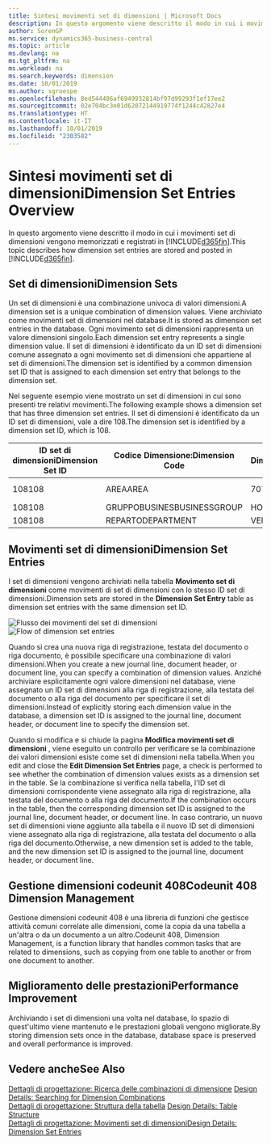 ```yaml
---
title: Sintesi movimenti set di dimensioni | Microsoft Docs
description: In questo argomento viene descritto il modo in cui i movimenti set di dimensioni vengono memorizzati e registrati in Dynamcis 365.
author: SorenGP
ms.service: dynamics365-business-central
ms.topic: article
ms.devlang: na
ms.tgt_pltfrm: na
ms.workload: na
ms.search.keywords: dimension
ms.date: 10/01/2019
ms.author: sgroespe
ms.openlocfilehash: 8ed544486af6949932814bf97d99293f1ef17ee2
ms.sourcegitcommit: 02e704bc3e01d62072144919774f1244c42827e4
ms.translationtype: HT
ms.contentlocale: it-IT
ms.lasthandoff: 10/01/2019
ms.locfileid: "2303582"
---
```

# <a name="dimension-set-entries-overview"></a><span data-ttu-id="149c6-103">Sintesi movimenti set di dimensioni</span><span class="sxs-lookup"><span data-stu-id="149c6-103">Dimension Set Entries Overview</span></span>
<span data-ttu-id="149c6-104">In questo argomento viene descritto il modo in cui i movimenti set di dimensioni vengono memorizzati e registrati in [!INCLUDE[d365fin](includes/d365fin_md.md)].</span><span class="sxs-lookup"><span data-stu-id="149c6-104">This topic describes how dimension set entries are stored and posted in [!INCLUDE[d365fin](includes/d365fin_md.md)].</span></span>  

## <a name="dimension-sets"></a><span data-ttu-id="149c6-105">Set di dimensioni</span><span class="sxs-lookup"><span data-stu-id="149c6-105">Dimension Sets</span></span>  
<span data-ttu-id="149c6-106">Un set di dimensioni è una combinazione univoca di valori dimensioni.</span><span class="sxs-lookup"><span data-stu-id="149c6-106">A dimension set is a unique combination of dimension values.</span></span> <span data-ttu-id="149c6-107">Viene archiviato come movimenti set di dimensioni nel database.</span><span class="sxs-lookup"><span data-stu-id="149c6-107">It is stored as dimension set entries in the database.</span></span> <span data-ttu-id="149c6-108">Ogni movimento set di dimensioni rappresenta un valore dimensioni singolo.</span><span class="sxs-lookup"><span data-stu-id="149c6-108">Each dimension set entry represents a single dimension value.</span></span> <span data-ttu-id="149c6-109">Il set di dimensioni è identificato da un ID set di dimensioni comune assegnato a ogni movimento set di dimensioni che appartiene al set di dimensioni.</span><span class="sxs-lookup"><span data-stu-id="149c6-109">The dimension set is identified by a common dimension set ID that is assigned to each dimension set entry that belongs to the dimension set.</span></span>  

<span data-ttu-id="149c6-110">Nel seguente esempio viene mostrato un set di dimensioni in cui sono presenti tre relativi movimenti.</span><span class="sxs-lookup"><span data-stu-id="149c6-110">The following example shows a dimension set that has three dimension set entries.</span></span> <span data-ttu-id="149c6-111">Il set di dimensioni è identificato da un ID set di dimensioni, vale a dire 108.</span><span class="sxs-lookup"><span data-stu-id="149c6-111">The dimension set is identified by a dimension set ID, which is 108.</span></span>  

|<span data-ttu-id="149c6-112">ID set di dimensioni</span><span class="sxs-lookup"><span data-stu-id="149c6-112">Dimension Set ID</span></span>|<span data-ttu-id="149c6-113">Codice Dimensione:</span><span class="sxs-lookup"><span data-stu-id="149c6-113">Dimension Code</span></span>|<span data-ttu-id="149c6-114">Codice Valore Dimensioni:</span><span class="sxs-lookup"><span data-stu-id="149c6-114">Dimension Value Code</span></span>|<span data-ttu-id="149c6-115">Nome valore dimensioni</span><span class="sxs-lookup"><span data-stu-id="149c6-115">Dimension Value Name</span></span>|  
|----------------------|--------------------|--------------------------|--------------------------|  
|<span data-ttu-id="149c6-116">108</span><span class="sxs-lookup"><span data-stu-id="149c6-116">108</span></span>|<span data-ttu-id="149c6-117">AREA</span><span class="sxs-lookup"><span data-stu-id="149c6-117">AREA</span></span>|<span data-ttu-id="149c6-118">70</span><span class="sxs-lookup"><span data-stu-id="149c6-118">70</span></span>|<span data-ttu-id="149c6-119">Nord America</span><span class="sxs-lookup"><span data-stu-id="149c6-119">America North</span></span>|  
|<span data-ttu-id="149c6-120">108</span><span class="sxs-lookup"><span data-stu-id="149c6-120">108</span></span>|<span data-ttu-id="149c6-121">GRUPPOBUSINES</span><span class="sxs-lookup"><span data-stu-id="149c6-121">BUSINESSGROUP</span></span>|<span data-ttu-id="149c6-122">HOME</span><span class="sxs-lookup"><span data-stu-id="149c6-122">HOME</span></span>|<span data-ttu-id="149c6-123">Home</span><span class="sxs-lookup"><span data-stu-id="149c6-123">Home</span></span>|  
|<span data-ttu-id="149c6-124">108</span><span class="sxs-lookup"><span data-stu-id="149c6-124">108</span></span>|<span data-ttu-id="149c6-125">REPARTO</span><span class="sxs-lookup"><span data-stu-id="149c6-125">DEPARTMENT</span></span>|<span data-ttu-id="149c6-126">VENDITE</span><span class="sxs-lookup"><span data-stu-id="149c6-126">SALES</span></span>|<span data-ttu-id="149c6-127">Vendite</span><span class="sxs-lookup"><span data-stu-id="149c6-127">Sales</span></span>|  

## <a name="dimension-set-entries"></a><span data-ttu-id="149c6-128">Movimenti set di dimensioni</span><span class="sxs-lookup"><span data-stu-id="149c6-128">Dimension Set Entries</span></span>  
<span data-ttu-id="149c6-129">I set di dimensioni vengono archiviati nella tabella **Movimento set di dimensioni** come movimenti di set di dimensioni con lo stesso ID set di dimensioni.</span><span class="sxs-lookup"><span data-stu-id="149c6-129">Dimension sets are stored in the **Dimension Set Entry** table as dimension set entries with the same dimension set ID.</span></span>  

<span data-ttu-id="149c6-130">![Flusso dei movimenti del set di dimensioni](media/dimensionentrynav7.png "Flusso dei movimenti del set di dimensioni")</span><span class="sxs-lookup"><span data-stu-id="149c6-130">![Flow of dimension set entries](media/dimensionentrynav7.png "Flow of dimension set entries")</span></span>  

<span data-ttu-id="149c6-131">Quando si crea una nuova riga di registrazione, testata del documento o riga documento, è possibile specificare una combinazione di valori dimensioni.</span><span class="sxs-lookup"><span data-stu-id="149c6-131">When you create a new journal line, document header, or document line, you can specify a combination of dimension values.</span></span> <span data-ttu-id="149c6-132">Anziché archiviare esplicitamente ogni valore dimensioni nel database, viene assegnato un ID set di dimensioni alla riga di registrazione, alla testata del documento o alla riga del documento per specificare il set di dimensioni.</span><span class="sxs-lookup"><span data-stu-id="149c6-132">Instead of explicitly storing each dimension value in the database, a dimension set ID is assigned to the journal line, document header, or document line to specify the dimension set.</span></span>  

<span data-ttu-id="149c6-133">Quando si modifica e si chiude la pagina **Modifica movimenti set di dimensioni** , viene eseguito un controllo per verificare se la combinazione dei valori dimensioni esiste come set di dimensioni nella tabella.</span><span class="sxs-lookup"><span data-stu-id="149c6-133">When you edit and close the **Edit Dimension Set Entries** page, a check is performed to see whether the combination of dimension values exists as a dimension set in the table.</span></span> <span data-ttu-id="149c6-134">Se la combinazione si verifica nella tabella, l'ID set di dimensioni corrispondente viene assegnato alla riga di registrazione, alla testata del documento o alla riga del documento.</span><span class="sxs-lookup"><span data-stu-id="149c6-134">If the combination occurs in the table, then the corresponding dimension set ID is assigned to the journal line, document header, or document line.</span></span> <span data-ttu-id="149c6-135">In caso contrario, un nuovo set di dimensioni viene aggiunto alla tabella e il nuovo ID set di dimensioni viene assegnato alla riga di registrazione, alla testata del documento o alla riga del documento.</span><span class="sxs-lookup"><span data-stu-id="149c6-135">Otherwise, a new dimension set is added to the table, and the new dimension set ID is assigned to the journal line, document header, or document line.</span></span>

## <a name="codeunit-408-dimension-management"></a><span data-ttu-id="149c6-136">Gestione dimensioni codeunit 408</span><span class="sxs-lookup"><span data-stu-id="149c6-136">Codeunit 408 Dimension Management</span></span>
<span data-ttu-id="149c6-137">Gestione dimensioni codeunit 408 è una libreria di funzioni che gestisce attività comuni correlate alle dimensioni, come la copia da una tabella a un'altra o da un documento a un altro.</span><span class="sxs-lookup"><span data-stu-id="149c6-137">Codeunit 408, Dimension Management, is a function library that handles common tasks that are related to dimensions, such as copying from one table to another or from one document to another.</span></span>

## <a name="performance-improvement"></a><span data-ttu-id="149c6-138">Miglioramento delle prestazioni</span><span class="sxs-lookup"><span data-stu-id="149c6-138">Performance Improvement</span></span>  
<span data-ttu-id="149c6-139">Archiviando i set di dimensioni una volta nel database, lo spazio di quest'ultimo viene mantenuto e le prestazioni globali vengono migliorate.</span><span class="sxs-lookup"><span data-stu-id="149c6-139">By storing dimension sets once in the database, database space is preserved and overall performance is improved.</span></span>  

## <a name="see-also"></a><span data-ttu-id="149c6-140">Vedere anche</span><span class="sxs-lookup"><span data-stu-id="149c6-140">See Also</span></span>  
<span data-ttu-id="149c6-141">[Dettagli di progettazione: Ricerca delle combinazioni di dimensione](design-details-searching-for-dimension-combinations.md) </span><span class="sxs-lookup"><span data-stu-id="149c6-141">[Design Details: Searching for Dimension Combinations](design-details-searching-for-dimension-combinations.md) </span></span>  
<span data-ttu-id="149c6-142">[Dettagli di progettazione: Struttura della tabella](design-details-table-structure.md) </span><span class="sxs-lookup"><span data-stu-id="149c6-142">[Design Details: Table Structure](design-details-table-structure.md) </span></span>  
[<span data-ttu-id="149c6-143">Dettagli di progettazione: Movimenti set di dimensioni</span><span class="sxs-lookup"><span data-stu-id="149c6-143">Design Details: Dimension Set Entries</span></span>](design-details-dimension-set-entries.md)   
